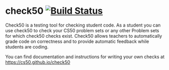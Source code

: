 # check50 [![Build Status](https://www.travis-ci.org/cs50/check50.svg?branch=check50api-pool)](https://www.travis-ci.org/cs50/check50)

Check50 is a testing tool for checking student code. As a student you can use check50 to check your CS50 problem sets or any other Problem sets for which check50 checks exist. Check50 allows teachers to automatically grade code on correctness and to provide automatic feedback while students are coding.

You can find documentation and instructions for writing your own checks at https://cs50.github.io/check50
